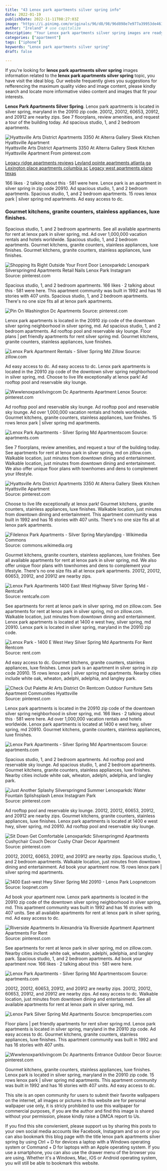 ```yaml
---
title: "43 Lenox park apartments silver spring info"
date: 2022-01-19
publishDate: 2022-11-11T08:27:03Z
image: "https://i.pinimg.com/originals/96/d8/98/96d898e7e977a39953de46168876ce33.jpg"
author: "Ireland" # use capitalize
description: "Your Lenox park apartments silver spring images are ready in this website. Lenox park apartments silver spring are a topic that is being searched for and liked by netizens today. You can Get the Lenox park apartments silver spring files here. Get all free vectors."
categories: ["apartment"]
tags: ["iphone"]
keywords: "Lenox park apartments silver spring"
draft: false

---
```


If you're looking for **lenox park apartments silver spring** images information related to the **lenox park apartments silver spring** topic, you have visit the ideal  blog.  Our website frequently  gives you  suggestions  for refferencing  the maximum  quality video and image  content, please kindly search and locate more informative video content and images  that fit your interests.

**Lenox Park Apartments Silver Spring**. Lenox park apartments is located in silver spring, maryland in the 20910 zip code. 20012, 20012, 60653, 20912, and 20912 are nearby zips. See 7 floorplans, review amenities, and request a tour of the building today. Ad spacious studio, 1, and 2 bedroom apartments.

![Hyattsville Arts District Apartments 3350 At Alterra Gallery Sleek Kitchen Hyattsville Apartment](https://i.pinimg.com/originals/70/23/0a/70230a57a9ea6e7bc6acb954bb068889.jpg "Hyattsville Arts District Apartments 3350 At Alterra Gallery Sleek Kitchen Hyattsville Apartment")
Hyattsville Arts District Apartments 3350 At Alterra Gallery Sleek Kitchen Hyattsville Apartment From pinterest.com

[Legacy ridge apartments reviews](/legacy-ridge-apartments-reviews/)
[Leyland pointe apartments atlanta ga](/leyland-pointe-apartments-atlanta-ga/)
[Lexington place apartments columbia sc](/lexington-place-apartments-columbia-sc/)
[Legacy west apartments plano texas](/legacy-west-apartments-plano-texas/)

166 likes · 2 talking about this · 581 were here. Lenox park is an apartment in silver spring in zip code 20910. Ad spacious studio, 1, and 2 bedroom apartments. Spacious studio, 1, and 2 bedroom apartments. 15 rows lenox park | silver spring md apartments. Ad easy access to dc.

### Gourmet kitchens, granite counters, stainless appliances, luxe finishes.

Spacious studio, 1, and 2 bedroom apartments. See all available apartments for rent at lenox park in silver spring, md. Ad over 1,000,000 vacation rentals and hotels worldwide. Spacious studio, 1, and 2 bedroom apartments. Gourmet kitchens, granite counters, stainless appliances, luxe finishes. Gourmet kitchens, granite counters, stainless appliances, luxe finishes.


![Shopping Its Right Outside Your Front Door Lenoxparkdc Lenoxpark Silverspringmd Apartments Retail Nails Lenox Park Instagram](https://i.pinimg.com/originals/34/e4/42/34e4427406545f3652357108d49caed8.jpg "Shopping Its Right Outside Your Front Door Lenoxparkdc Lenoxpark Silverspringmd Apartments Retail Nails Lenox Park Instagram")
Source: pinterest.com

Spacious studio, 1, and 2 bedroom apartments. 166 likes · 2 talking about this · 581 were here. This apartment community was built in 1992 and has 16 stories with 407 units. Spacious studio, 1, and 2 bedroom apartments. There&#039;s no one size fits all at lenox park apartments.

![Pin On Washington Dc Apartments](https://i.pinimg.com/originals/61/65/cc/6165cc35513153ce6308e3696d56fe35.jpg "Pin On Washington Dc Apartments")
Source: pinterest.com

Lenox park apartments is located in the 20910 zip code of the downtown silver spring neighborhood in silver spring, md. Ad spacious studio, 1, and 2 bedroom apartments. Ad rooftop pool and reservable sky lounge. Floor plans | pet friendly apartments for rent silver spring md. Gourmet kitchens, granite counters, stainless appliances, luxe finishes.

![Lenox Park Apartment Rentals - Silver Spring Md Zillow](https://photos.zillowstatic.com/fp/034d6ab244b140d05a21d57206e86784-cc_ft_960.jpg "Lenox Park Apartment Rentals - Silver Spring Md Zillow")
Source: zillow.com

Ad easy access to dc. Ad easy access to dc. Lenox park apartments is located in the 20910 zip code of the downtown silver spring neighborhood in silver spring, md. Choose to live life exceptionally at lenox park! Ad rooftop pool and reservable sky lounge.

![Wwwlenoxparklivingcom Dc Apartments Apartment Lenox](https://i.pinimg.com/originals/26/e7/11/26e711a4c4e1ac187d4773648e65deb9.jpg "Wwwlenoxparklivingcom Dc Apartments Apartment Lenox")
Source: pinterest.com

Ad rooftop pool and reservable sky lounge. Ad rooftop pool and reservable sky lounge. Ad over 1,000,000 vacation rentals and hotels worldwide. Gourmet kitchens, granite counters, stainless appliances, luxe finishes. 15 rows lenox park | silver spring md apartments.

![Lenox Park Apartments - Silver Spring Md Apartmentscom](https://images1.apartments.com/i2/lv3q_HceNQ1VPP-GayJY0LqXidsbyC97AqIZuww2m7E/111/lenox-park-silver-spring-md-renovated-apartment-living-area-virtuall.jpg "Lenox Park Apartments - Silver Spring Md Apartmentscom")
Source: apartments.com

See 7 floorplans, review amenities, and request a tour of the building today. See apartments for rent at lenox park in silver spring, md on zillow.com. Walkable location, just minutes from downtown dining and entertainment. Walkable location, just minutes from downtown dining and entertainment. We also offer unique floor plans with townhomes and dens to complement your lifestyle.

![Hyattsville Arts District Apartments 3350 At Alterra Gallery Sleek Kitchen Hyattsville Apartment](https://i.pinimg.com/originals/70/23/0a/70230a57a9ea6e7bc6acb954bb068889.jpg "Hyattsville Arts District Apartments 3350 At Alterra Gallery Sleek Kitchen Hyattsville Apartment")
Source: pinterest.com

Choose to live life exceptionally at lenox park! Gourmet kitchens, granite counters, stainless appliances, luxe finishes. Walkable location, just minutes from downtown dining and entertainment. This apartment community was built in 1992 and has 16 stories with 407 units. There&#039;s no one size fits all at lenox park apartments.

![Filelenox Park Apartments - Silver Spring Marylandjpg - Wikimedia Commons](https://upload.wikimedia.org/wikipedia/commons/thumb/6/61/Lenox_Park_Apartments_-_Silver_Spring%2C_Maryland.jpg/1280px-Lenox_Park_Apartments_-_Silver_Spring%2C_Maryland.jpg "Filelenox Park Apartments - Silver Spring Marylandjpg - Wikimedia Commons")
Source: commons.wikimedia.org

Gourmet kitchens, granite counters, stainless appliances, luxe finishes. See all available apartments for rent at lenox park in silver spring, md. We also offer unique floor plans with townhomes and dens to complement your lifestyle. There&#039;s no one size fits all at lenox park apartments. 20012, 20012, 60653, 20912, and 20912 are nearby zips.

![Lenox Park Apartments 1400 East West Highway Silver Spring Md - Rentcafe](https://cdngeneral.rentcafe.com/dmslivecafe/3/945361/DZ6_0455.jpg?crop=%280%2C0%2C300%2C200%29&amp;cropxunits=300&amp;cropyunits=200&amp;width=350&amp;mode=pad&amp;bgcolor=333333&amp;quality=80 "Lenox Park Apartments 1400 East West Highway Silver Spring Md - Rentcafe")
Source: rentcafe.com

See apartments for rent at lenox park in silver spring, md on zillow.com. See apartments for rent at lenox park in silver spring, md on zillow.com. Walkable location, just minutes from downtown dining and entertainment. Lenox park apartments is located at 1400 e west hwy, silver spring, md 20910. Lenox park is located in silver spring, maryland in the 20910 zip code.

![Lenox Park - 1400 E West Hwy Silver Spring Md Apartments For Rent Rentcom](https://rentpath-res.cloudinary.com/$img_current/t_3x2_jpg_xl/t_unpaid/0d86733d3016701a86356821549bd8dc "Lenox Park - 1400 E West Hwy Silver Spring Md Apartments For Rent Rentcom")
Source: rent.com

Ad easy access to dc. Gourmet kitchens, granite counters, stainless appliances, luxe finishes. Lenox park is an apartment in silver spring in zip code 20910. 15 rows lenox park | silver spring md apartments. Nearby cities include white oak, wheaton, adelphi, adelphia, and langley park.

![Check Out Palette At Arts District On Rentcom Outdoor Furniture Sets Apartment Communities Hyattsville](https://i.pinimg.com/600x315/e2/b0/08/e2b008ff7f806ba725b488a20f351438.jpg "Check Out Palette At Arts District On Rentcom Outdoor Furniture Sets Apartment Communities Hyattsville")
Source: pinterest.com

Lenox park apartments is located in the 20910 zip code of the downtown silver spring neighborhood in silver spring, md. 166 likes · 2 talking about this · 581 were here. Ad over 1,000,000 vacation rentals and hotels worldwide. Lenox park apartments is located at 1400 e west hwy, silver spring, md 20910. Gourmet kitchens, granite counters, stainless appliances, luxe finishes.

![Lenox Park Apartments - Silver Spring Md Apartmentscom](https://images1.apartments.com/i2/jsKcl6l027us4zGwwlIG02gs12rYG2urnqoTj9WtQqQ/117/lenox-park-silver-spring-md-balcony-view-of-silver-spring.jpg?p=1 "Lenox Park Apartments - Silver Spring Md Apartmentscom")
Source: apartments.com

Spacious studio, 1, and 2 bedroom apartments. Ad rooftop pool and reservable sky lounge. Ad spacious studio, 1, and 2 bedroom apartments. Gourmet kitchens, granite counters, stainless appliances, luxe finishes. Nearby cities include white oak, wheaton, adelphi, adelphia, and langley park.

![Just Another Splashy Silverspringmd Summer Lenoxparkdc Water Fountain Splishsplash Lenox Instagram Park](https://i.pinimg.com/originals/77/32/15/77321574c8eb86838c1e1565b6ac1ac3.jpg "Just Another Splashy Silverspringmd Summer Lenoxparkdc Water Fountain Splishsplash Lenox Instagram Park")
Source: pinterest.com

Ad rooftop pool and reservable sky lounge. 20012, 20012, 60653, 20912, and 20912 are nearby zips. Gourmet kitchens, granite counters, stainless appliances, luxe finishes. Lenox park apartments is located at 1400 e west hwy, silver spring, md 20910. Ad rooftop pool and reservable sky lounge.

![Sit Down Get Comfortable Lenoxparkdc Silverspringmd Apartments Cushychair Couch Decor Cushy Chair Decor Apartment](https://i.pinimg.com/originals/24/80/bc/2480bcc545012fa6dbf5dc8ea86e0e09.jpg "Sit Down Get Comfortable Lenoxparkdc Silverspringmd Apartments Cushychair Couch Decor Cushy Chair Decor Apartment")
Source: pinterest.com

20012, 20012, 60653, 20912, and 20912 are nearby zips. Spacious studio, 1, and 2 bedroom apartments. Walkable location, just minutes from downtown dining and entertainment. Ad book your apartment now. 15 rows lenox park | silver spring md apartments.

![1400 East-west Hwy Silver Spring Md 20910 - Lenox Park Loopnetcom](https://images1.loopnet.com/i2/oeh8ZvrrlbUU111BUBIueXsmGUeQS0VHifCiy5wETns/112/image.jpg "1400 East-west Hwy Silver Spring Md 20910 - Lenox Park Loopnetcom")
Source: loopnet.com

Ad book your apartment now. Lenox park apartments is located in the 20910 zip code of the downtown silver spring neighborhood in silver spring, md. This apartment community was built in 1992 and has 16 stories with 407 units. See all available apartments for rent at lenox park in silver spring, md. Ad easy access to dc.

![Riverside Apartments In Alexandria Va Riverside Apartment Apartment Apartments For Rent](https://i.pinimg.com/originals/2d/29/59/2d29591bcd6afbf865e1f5dee11f084b.jpg "Riverside Apartments In Alexandria Va Riverside Apartment Apartment Apartments For Rent")
Source: pinterest.com

See apartments for rent at lenox park in silver spring, md on zillow.com. Nearby cities include white oak, wheaton, adelphi, adelphia, and langley park. Spacious studio, 1, and 2 bedroom apartments. Ad book your apartment now. 166 likes · 2 talking about this · 581 were here.

![Lenox Park Apartments - Silver Spring Md Apartmentscom](https://images1.apartments.com/i2/mVcV_rYMHYlz6imVkadctCB-4dDpnzf3ah2q9ZgMatM/117/lenox-park-silver-spring-md-building-exterior-and-pool-view.jpg?p=1 "Lenox Park Apartments - Silver Spring Md Apartmentscom")
Source: apartments.com

20012, 20012, 60653, 20912, and 20912 are nearby zips. 20012, 20012, 60653, 20912, and 20912 are nearby zips. Ad easy access to dc. Walkable location, just minutes from downtown dining and entertainment. See all available apartments for rent at lenox park in silver spring, md.

![Lenox Park Silver Spring Md Apartments](https://cdn.rentcafe.com/dmslivecafe/3/945361/DZ6_8178.jpg "Lenox Park Silver Spring Md Apartments")
Source: bmcproperties.com

Floor plans | pet friendly apartments for rent silver spring md. Lenox park apartments is located in silver spring, maryland in the 20910 zip code. Ad easy access to dc. Gourmet kitchens, granite counters, stainless appliances, luxe finishes. This apartment community was built in 1992 and has 16 stories with 407 units.

![Wwwlenoxparklivingcom Dc Apartments Entrance Outdoor Decor](https://i.pinimg.com/originals/96/d8/98/96d898e7e977a39953de46168876ce33.jpg "Wwwlenoxparklivingcom Dc Apartments Entrance Outdoor Decor")
Source: pinterest.com

Gourmet kitchens, granite counters, stainless appliances, luxe finishes. Lenox park is located in silver spring, maryland in the 20910 zip code. 15 rows lenox park | silver spring md apartments. This apartment community was built in 1992 and has 16 stories with 407 units. Ad easy access to dc.

This site is an open community for users to submit their favorite wallpapers on the internet, all images or pictures in this website are for personal wallpaper use only, it is stricly prohibited to use this wallpaper for commercial purposes, if you are the author and find this image is shared without your permission, please kindly raise a DMCA report to Us.

If you find this site convienient, please support us by sharing this posts to your own social media accounts like Facebook, Instagram and so on or you can also bookmark this blog page with the title lenox park apartments silver spring by using Ctrl + D for devices a laptop with a Windows operating system or Command + D for laptops with an Apple operating system. If you use a smartphone, you can also use the drawer menu of the browser you are using. Whether it's a Windows, Mac, iOS or Android operating system, you will still be able to bookmark this website.
